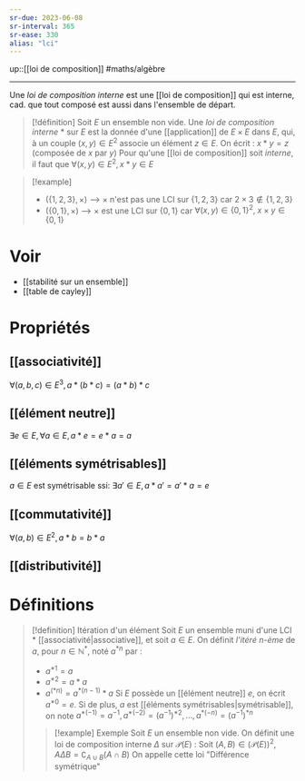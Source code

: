 ```yaml
---
sr-due: 2023-06-08
sr-interval: 365
sr-ease: 330
alias: "lci"
---
```

up::[[loi de composition]]
#maths/algèbre 

----

Une _loi de composition interne_ est une [[loi de composition]] qui est interne, cad. que tout composé est aussi dans l'ensemble de départ.

> [!définition]
> Soit $E$ un ensemble non vide.
> Une _loi de composition interne_ $*$ sur $E$ est la donnée d'une [[application]] de $E \times E$ dans $E$, qui, à un couple $(x, y)\in E^2$ associe un élément $z\in E$.
> On écrit : $x*y = z$ (composée de $x$ par $y$)
> Pour qu'une [[loi de composition]] soit _interne_, il faut que $\forall (x,y)\in E^2, x*y\in E$


> [!example]
> - $(\{1, 2, 3\}, \times)$ --> $\times$ n'est pas une LCI sur $\{1, 2, 3\}$ car $2\times3 \not\in \{1, 2, 3\}$
> - $(\{0, 1\}, \times)$ --> $\times$ est une LCI sur $\{0,1\}$ car $\forall (x,y)\in\{0,1\}^2,\; x\times y \in \{0,1\}$

# Voir
 - [[stabilité sur un ensemble]]
 - [[table de cayley]]

# Propriétés

## [[associativité]]
$\forall(a,b,c)\in E^3, a*(b*c)=(a*b)*c$

## [[élément neutre]]
$\exists e\in E, \forall a\in E, a*e=e*a=a$

## [[éléments symétrisables]]
$a\in E$ est symétrisable ssi: $\exists a'\in E, a*a' = a'*a = e$

## [[commutativité]]
$\forall(a,b)\in E^2, a*b = b*a$

## [[distributivité]]



# Définitions

> [!definition] Itération d'un élément
> Soit $E$ un ensemble muni d'une LCI $*$ [[associativité|associative]], et soit $a\in E$.
> On définit _l'itéré $n$-ème_ de $a$, pour $n\in\mathbb N^*$, noté $a^{*n}$ par :
>  - $a^{*1} = a$
>  - $a^{*2} = a*a$
>  - $a^{(*n)} = a^{*(n-1)}*a$
>  Si $E$ possède un [[élément neutre]] $e$, on écrit $a^{*0} = e$.
>  Si de plus, $a$ est [[éléments symétrisables|symétrisable]], on note $a^{*(-1)} = a^{-1},\, a^{*(-2)} = (a^{-1})^{*2},\, \ldots,\, a^{*(-n)} = (a^{-1})^{*n}$
> > [!example] Exemple
> > Soit $E$ un ensemble non vide.
> > On définit une loi de composition interne $\Delta$ sur $\mathscr P(E)$ :
> > Soit $(A, B)\in(\mathscr P(E))^2, A\Delta B = \complement_{A\cup B}(A\cap B)$ 
> > On appelle cette loi "Différence symétrique"



